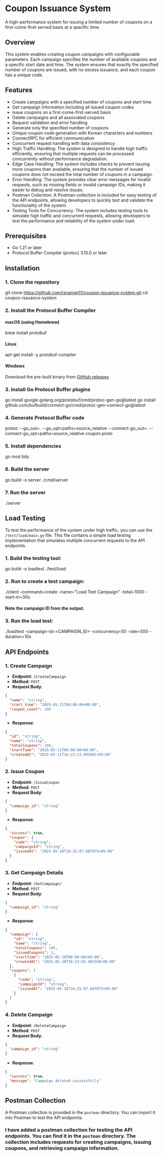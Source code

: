 # Coupon Issuance System

A high-performance system for issuing a limited number of coupons on a first-come-first-served basis at a specific time.

## Overview

This system enables creating coupon campaigns with configurable parameters. Each campaign specifies the number of available coupons and a specific start date and time. The system ensures that exactly the specified number of coupons are issued, with no excess issuance, and each coupon has a unique code.

## Features

- Create campaigns with a specified number of coupons and start time
- Get campaign information including all issued coupon codes
- Issue coupons on a first-come-first-served basis
- Delete campaigns and all associated coupons
- Request validation and error handling
- Generate only the specified number of coupons
- Unique coupon code generation with Korean characters and numbers
- ConnectRPC for efficient communication
- Concurrent request handling with data consistency
- High Traffic Handling: The system is designed to handle high traffic efficiently, ensuring that multiple requests can be processed concurrently without performance degradation.
- Edge Case Handling: The system includes checks to prevent issuing more coupons than available, ensuring that the number of issued coupons does not exceed the total number of coupons in a campaign.
- Error Handling: The system provides clear error messages for invalid requests, such as missing fields or invalid campaign IDs, making it easier to debug and resolve issues.
- Postman Collection: A Postman collection is included for easy testing of the API endpoints, allowing developers to quickly test and validate the functionality of the system.
- Testing Tools for Concurrency: The system includes testing tools to simulate high traffic and concurrent requests, allowing developers to test the performance and reliability of the system under load.

## Prerequisites

- Go 1.21 or later
- Protocol Buffer Compiler (protoc) 3.15.0 or later

## Installation

### 1. Clone the repository

git clone https://github.com/rpranjan11/coupon-issuance-system.git
cd coupon-issuance-system

### 2. Install the Protocol Buffer Compiler

#### macOS (using Homebrew)

brew install protobuf

#### Linux

apt-get install -y protobuf-compiler

#### Windows

Download the pre-built binary from [GitHub releases](https://github.com/protocolbuffers/protobuf/releases)

### 3. Install Go Protocol Buffer plugins

go install google.golang.org/protobuf/cmd/protoc-gen-go@latest
go install github.com/bufbuild/connect-go/cmd/protoc-gen-connect-go@latest

### 4. Generate Protocol Buffer code

protoc --go_out=. --go_opt=paths=source_relative --connect-go_out=. --connect-go_opt=paths=source_relative coupon.proto

### 5. Install dependencies

go mod tidy

### 6. Build the server

go build -o server ./cmd/server

### 7. Run the server

./server

## Load Testing

To test the performance of the system under high traffic, you can use the `/test/load/main.go` file. This file contains a simple load testing implementation that simulates multiple concurrent requests to the API endpoints.

### 1. Build the testing tool:

go build -o loadtest ./test/load

### 2. Run to create a test campaign:

./client -command=create -name="Load Test Campaign" -total=1000 -start-in=30s
#### Note the campaign ID from the output.

### 3. Run the load test:
./loadtest -campaign-id=<CAMPAIGN_ID> -concurrency=50 -rate=500 -duration=10s


## API Endpoints
### 1. Create Campaign
- **Endpoint**: `/CreateCampaign`
- **Method**: `POST`
- **Request Body**:
```json
{
  "name": "string",
  "start_time": "2025-05-11T00:00:00+09:00",
  "coupon_count": 100
}
```

- **Response**:
```json
{
  "id": "string",
  "name": "string",
  "totalCoupons": 100,
  "startTime": "2025-05-11T00:00:00+09:00",
  "createdAt": "2025-05-11T16:23:13.093881+09:00"
}
```

### 2. Issue Coupon
- **Endpoint**: `/IssueCoupon`
- **Method**: `POST`
- **Request Body**:
```json
{
  "campaign_id": "string"
}
```
- **Response**:
```json
{
  "success": true,
  "coupon": {
    "code": "string",
    "campaignId": "string",
    "issuedAt": "2025-05-10T16:25:07.607675+09:00"
  }
}
```

### 3. Get Campaign Details
- **Endpoint**: `/GetCampaign/`
- **Method**: `POST`
- **Request Body**:
```json
{
  "campaign_id": "string"
}
```
- **Response**:
```json
{
  "campaign": {
    "id": "string",
    "name": "string",
    "totalCoupons": 100,
    "issuedCoupons": 1,
    "startTime": "2025-05-10T00:00:00+09:00",
    "createdAt": "2025-05-10T16:23:56.405350+09:00"
  },
  "coupons": [
    {
      "code": "string",
      "campaignId": "string",
      "issuedAt": "2025-05-10T16:25:07.607675+09:00"
    }
  ]
}
```

### 4. Delete Campaign
- **Endpoint**: `/DeleteCampaign`
- **Method**: `POST`
- **Request Body**:
```json
{
  "campaign_id": "string"
}
```
- **Response**:
```json
{
  "success": true,
  "message": "Campaign deleted successfully"
}
```

## Postman Collection

A Postman collection is provided in the `postman` directory. You can import it into Postman to test the API endpoints.
### I have added a postman collection for testing the API endpoints. You can find it in the `postman` directory. The collection includes requests for creating campaigns, issuing coupons, and retrieving campaign information.

